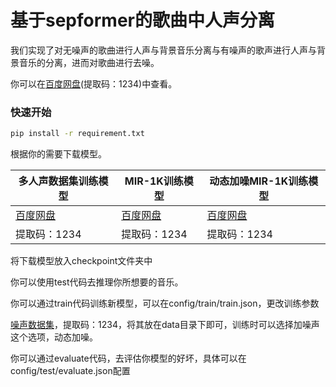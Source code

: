 # 基于sepformer的歌曲中人声分离

我们实现了对无噪声的歌曲进行人声与背景音乐分离与有噪声的歌声进行人声与背景音乐的分离，进而对歌曲进行去噪。

你可以在[百度网盘](https://pan.baidu.com/s/11k2jTM9GBDUH0nlBiYRJXQ)(提取码：1234)中查看。

### 快速开始

```bash
pip install -r requirement.txt
```

根据你的需要下载模型。

| 多人声数据集训练模型                                        | MIR-1K训练模型                                              | 动态加噪MIR-1K训练模型                                      |
| ----------------------------------------------------------- | ----------------------------------------------------------- | ----------------------------------------------------------- |
| [百度网盘](https://pan.baidu.com/s/1722ScYyj2D01CniFcjNcIg) | [百度网盘](https://pan.baidu.com/s/1bWWdNMOrJcSRzbvopYl4wA) | [百度网盘](https://pan.baidu.com/s/14UmLTC1oE8zjIgdR5PjMBA) |
| 提取码：1234                                                | 提取码：1234                                                | 提取码：1234                                                |

将下载模型放入checkpoint文件夹中

你可以使用test代码去推理你所想要的音乐。

你可以通过train代码训练新模型，可以在config/train/train.json，更改训练参数

[噪声数据集](https://pan.baidu.com/s/160bOuY39KaFTTr2rjJ6SaQ)，提取码：1234，将其放在data目录下即可，训练时可以选择加噪声这个选项，动态加噪。

你可以通过evaluate代码，去评估你模型的好坏，具体可以在config/test/evaluate.json配置

